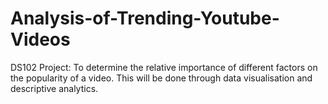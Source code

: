 # Analysis-of-Trending-Youtube-Videos
DS102 Project: To determine the relative importance of different factors on the popularity of a video. This will be done through data visualisation and descriptive analytics.
